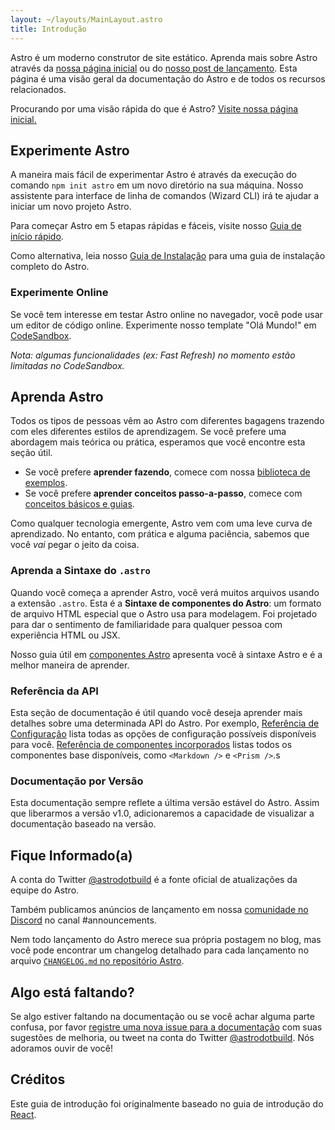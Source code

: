 ```yaml
---
layout: ~/layouts/MainLayout.astro
title: Introdução
---
```


Astro é um moderno construtor de site estático. Aprenda mais sobre Astro através da [nossa página inicial](https://astro.build/) ou do [nosso post de lançamento](https://astro.build/blog/introducing-astro). Esta página é uma visão geral da documentação do Astro e de todos os recursos relacionados.

Procurando por uma visão rápida do que é Astro? [Visite nossa página inicial.](https://astro.build)

## Experimente Astro

A maneira mais fácil de experimentar Astro é através da execução do comando `npm init astro` em um novo diretório na sua máquina. Nosso assistente para interface de linha de comandos (Wizard CLI) irá te ajudar a iniciar um novo projeto Astro.

Para começar Astro em 5 etapas rápidas e fáceis, visite nosso [Guia de início rápido](quick-start).

Como alternativa, leia nosso [Guia de Instalação](/installation) para uma guia de instalação completo do Astro.

### Experimente Online

Se você tem interesse em testar Astro online no navegador, você pode usar um editor de código online. Experimente nosso template "Olá Mundo!" em [CodeSandbox](https://codesandbox.io/s/astro-template-hugb3).

_Nota: algumas funcionalidades (ex: Fast Refresh) no momento estão limitadas no CodeSandbox._

## Aprenda Astro

Todos os tipos de pessoas vêm ao Astro com diferentes bagagens trazendo com eles diferentes estilos de aprendizagem. Se você prefere uma abordagem mais teórica ou prática, esperamos que você encontre esta seção útil.

- Se você prefere **aprender fazendo**, comece com nossa [biblioteca de exemplos](https://github.com/snowpackjs/astro/tree/main/examples).
- Se você prefere **aprender conceitos passo-a-passo**, comece com [conceitos básicos e guias](/core-concepts/project-structure).

Como qualquer tecnologia emergente, Astro vem com uma leve curva de aprendizado. No entanto, com prática e alguma paciência, sabemos que você _vai_ pegar o jeito da coisa.

### Aprenda a Sintaxe do `.astro`

Quando você começa a aprender Astro, você verá muitos arquivos usando a extensão `.astro`. Esta é a **Sintaxe de componentes do Astro**: um formato de arquivo HTML especial que o Astro usa para modelagem. Foi projetado para dar o sentimento de familiaridade para qualquer pessoa com experiência HTML ou JSX.

Nosso guia útil em [componentes Astro](/core-concepts/astro-components) apresenta você à sintaxe Astro e é a melhor maneira de aprender.

### Referência da API

Esta seção de documentação é útil quando você deseja aprender mais detalhes sobre uma determinada API do Astro. Por exemplo, [Referência de Configuração](/reference/configuration-reference) lista todas as opções de configuração possíveis disponíveis para você. [Referência de componentes incorporados](/reference/builtin-components) listas todos os componentes base disponíveis, como  `<Markdown />` e `<Prism />`.s

### Documentação por Versão

Esta documentação sempre reflete a última versão estável do Astro. Assim que liberarmos a versão v1.0, adicionaremos a capacidade de visualizar a documentação baseado na versão.

## Fique Informado(a)

A conta do Twitter [@astrodotbuild](https://twitter.com/astrodotbuild) é a fonte oficial de atualizações da equipe do Astro.

Também publicamos anúncios de lançamento em nossa [comunidade no Discord](https://astro.build/chat) no canal #announcements.

Nem todo lançamento do Astro merece sua própria postagem no blog, mas você pode encontrar um changelog detalhado para cada lançamento no arquivo [`CHANGELOG.md` no repositório Astro](https://github.com/snowpackjs/astro/blob/main/packages/astro/CHANGELOG.md).

## Algo está faltando?

Se algo estiver faltando na documentação ou se você achar alguma parte confusa, por favor [registre uma nova issue para a documentação](https://github.com/snowpackjs/astro/issues/new/choose) com suas sugestões de melhoria, ou tweet na conta do Twitter [@astrodotbuild](https://twitter.com/astrodotbuild). Nós adoramos ouvir de você!

## Créditos

Este guia de introdução foi originalmente baseado no guia de introdução do [React](https://reactjs.org/).
